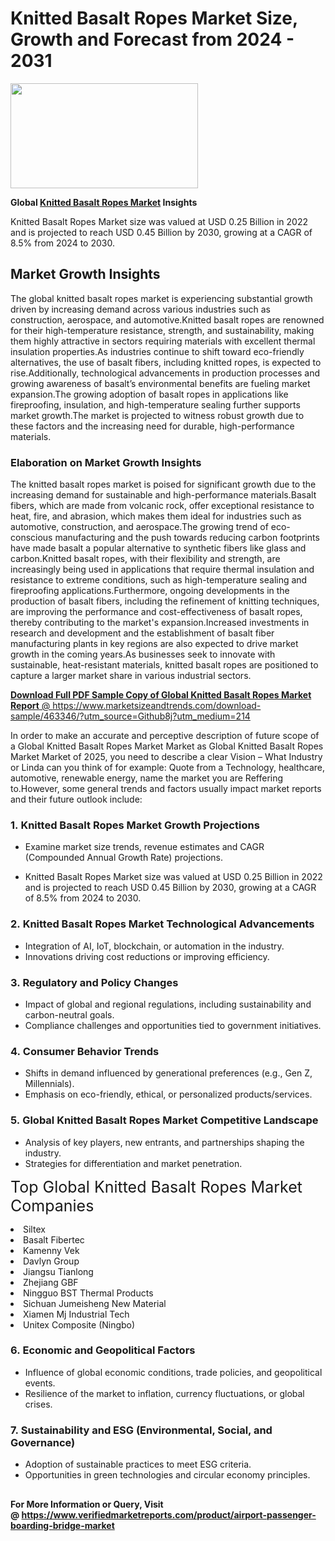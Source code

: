 <H1>Knitted Basalt Ropes Market Size, Growth and Forecast from 2024 - 2031</H1><img class="aligncenter size-medium wp-image-584254" src="https://thirdeyenews.in/wp-content/uploads/2024/09/Global-Market-Research-300x168.jpeg" alt="" width="300" height="168" /><p><strong>Global&nbsp;<a href="https://www.marketsizeandtrends.com/download-sample/463346/?utm_source=Github8j?utm_medium=214">Knitted Basalt Ropes Market</a> Insights</strong></p><p>Knitted Basalt Ropes Market size was valued at USD 0.25 Billion in 2022 and is projected to reach USD 0.45 Billion by 2030, growing at a CAGR of 8.5% from 2024 to 2030.</p><p><h2>Market Growth Insights</h2> <p>The global knitted basalt ropes market is experiencing substantial growth driven by increasing demand across various industries such as construction, aerospace, and automotive.Knitted basalt ropes are renowned for their high-temperature resistance, strength, and sustainability, making them highly attractive in sectors requiring materials with excellent thermal insulation properties.As industries continue to shift toward eco-friendly alternatives, the use of basalt fibers, including knitted ropes, is expected to rise.Additionally, technological advancements in production processes and growing awareness of basalt’s environmental benefits are fueling market expansion.The growing adoption of basalt ropes in applications like fireproofing, insulation, and high-temperature sealing further supports market growth.The market is projected to witness robust growth due to these factors and the increasing need for durable, high-performance materials.<a href="#"></a> <h3>Elaboration on Market Growth Insights</h3> <p>The knitted basalt ropes market is poised for significant growth due to the increasing demand for sustainable and high-performance materials.Basalt fibers, which are made from volcanic rock, offer exceptional resistance to heat, fire, and abrasion, which makes them ideal for industries such as automotive, construction, and aerospace.The growing trend of eco-conscious manufacturing and the push towards reducing carbon footprints have made basalt a popular alternative to synthetic fibers like glass and carbon.Knitted basalt ropes, with their flexibility and strength, are increasingly being used in applications that require thermal insulation and resistance to extreme conditions, such as high-temperature sealing and fireproofing applications.Furthermore, ongoing developments in the production of basalt fibers, including the refinement of knitting techniques, are improving the performance and cost-effectiveness of basalt ropes, thereby contributing to the market's expansion.Increased investments in research and development and the establishment of basalt fiber manufacturing plants in key regions are also expected to drive market growth in the coming years.As businesses seek to innovate with sustainable, heat-resistant materials, knitted basalt ropes are positioned to capture a larger market share in various industrial sectors.<a href="#"></p><p><span class=""><strong>Download Full PDF Sample Copy of Global Knitted Basalt Ropes Market Report</strong> @ <a href="https://www.marketsizeandtrends.com/download-sample/463346/?utm_source=Github8j?utm_medium=214" target="_blank">https://www.marketsizeandtrends.com/download-sample/463346/?utm_source=Github8j?utm_medium=214</a></span></p><p>In order to make an accurate and perceptive description of future scope of a Global&nbsp;Knitted Basalt Ropes Market Market as Global&nbsp;Knitted Basalt Ropes Market Market of 2025, you need to describe a clear Vision &ndash; What Industry or Linda can you think of for example: Quote from a Technology, healthcare, automotive, renewable energy, name the market you are Reffering to.However, some general trends and factors usually impact market reports and their future outlook include:</p><h3>1.&nbsp;<strong>Knitted Basalt Ropes Market Growth Projections</strong></h3><ul><li>Examine market size trends, revenue estimates and CAGR (Compounded Annual Growth Rate) projections.</li><li><p>Knitted Basalt Ropes Market size was valued at USD 0.25 Billion in 2022 and is projected to reach USD 0.45 Billion by 2030, growing at a CAGR of 8.5% from 2024 to 2030.</p></li></ul><h3>2.&nbsp;<strong>Knitted Basalt Ropes Market Technological Advancements</strong></h3><ul><li>Integration of AI, IoT, blockchain, or automation in the industry.</li><li>Innovations driving cost reductions or improving efficiency.</li></ul><h3>3.&nbsp;<strong>Regulatory and Policy Changes</strong></h3><ul><li>Impact of global and regional regulations, including sustainability and carbon-neutral goals.</li><li>Compliance challenges and opportunities tied to government initiatives.</li></ul><h3>4.&nbsp;<strong>Consumer Behavior Trends</strong></h3><ul><li>Shifts in demand influenced by generational preferences (e.g., Gen Z, Millennials).</li><li>Emphasis on eco-friendly, ethical, or personalized products/services.</li></ul><h3>5.&nbsp;<strong>Global Knitted Basalt Ropes Market Competitive Landscape</strong></h3><ul><li>Analysis of key players, new entrants, and partnerships shaping the industry.</li><li>Strategies for differentiation and market penetration.</li></ul><p data-pm-slice="1 1 []"><span style="color: inherit; font-family: inherit; font-size: 25px;">Top Global Knitted Basalt Ropes Market Companies</span></p><div class="" data-test-id=""><p><li>Siltex</li><li> Basalt Fibertec</li><li> Kamenny Vek</li><li> Davlyn Group</li><li> Jiangsu Tianlong</li><li> Zhejiang GBF</li><li> Ningguo BST Thermal Products</li><li> Sichuan Jumeisheng New Material</li><li> Xiamen Mj Industrial Tech</li><li> Unitex Composite (Ningbo)</li></p></div><h3>6.&nbsp;<strong>Economic and Geopolitical Factors</strong></h3><ul><li>Influence of global economic conditions, trade policies, and geopolitical events.</li><li>Resilience of the market to inflation, currency fluctuations, or global crises.</li></ul><h3>7.&nbsp;<strong>Sustainability and ESG (Environmental, Social, and Governance)</strong></h3><ul><li>Adoption of sustainable practices to meet ESG criteria.</li><li>Opportunities in green technologies and circular economy principles.</li></ul><h2><strong style="font-size: 14px;">For More Information or Query, Visit @&nbsp;</strong><a style="background-color: #ffffff; font-size: 14px;" href="https://www.marketsizeandtrends.com/report/knitted-basalt-ropes-market/" target="_blank">https://www.verifiedmarketreports.com/product/airport-passenger-boarding-bridge-market</a></h2>